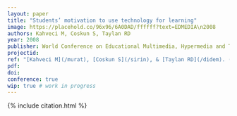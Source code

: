```yaml
---
layout: paper
title: "Students’ motivation to use technology for learning"
image: https://placehold.co/96x96/6A0DAD/ffffff?text=EDMEDIA\n2008
authors: Kahveci M, Coskun S, Taylan RD
year: 2008
publisher: World Conference on Educational Multimedia, Hypermedia and Telecommunications (ED-MEDIA)
projectid:
ref: "[Kahveci M](/murat), [Coskun S](/sirin), & [Taylan RD](/didem). (2008). _Students’ motivation to use technology for learning_. Paper presented at the World Conference on Educational Multimedia, Hypermedia and Telecommunications (ED-MEDIA). Vienna, Austria. June 30 - July 4, 2008."
pdf:
doi:
conference: true
wip: true # work in progress 
---
```


{% include citation.html %}